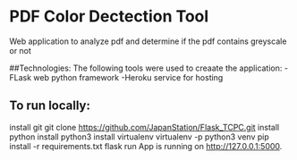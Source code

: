 

#  PDF Color Dectection Tool

Web application to analyze pdf and determine if the pdf contains greyscale or not 

##Technologies:
The following tools were used to creaate the application:
-FLask web python framework
-Heroku service for hosting

## To run locally:
install git
git clone https://github.com/JapanStation/Flask_TCPC.git
install python
install python3
install virtualenv
virtualenv -p python3 venv
pip install -r requirements.txt
flask run App is running on http://127.0.0.1:5000.
